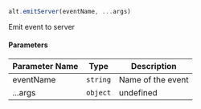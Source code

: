 ```js
alt.emitServer(eventName, ...args)
```

Emit event to server

#### Parameters
| Parameter Name | Type | Description |
| -------------- | ----------- | ----------- |
| eventName | `string` | Name of the event |
| ...args | `object` | undefined |